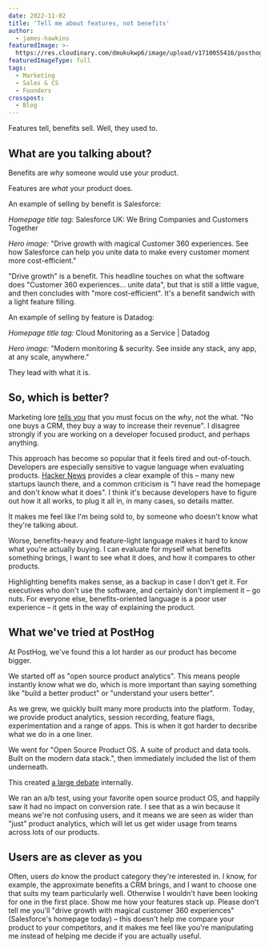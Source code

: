 ```yaml
---
date: 2022-11-02
title: 'Tell me about features, not benefits'
author:
  - james-hawkins
featuredImage: >-
  https://res.cloudinary.com/dmukukwp6/image/upload/v1710055416/posthog.com/contents/images/blog/posthog-ceo-diary-blog.png
featuredImageType: full
tags:
  - Marketing
  - Sales & CS
  - Founders
crosspost:
  - Blog
---
```


Features tell, benefits sell. Well, they used to.

## What are you talking about?

Benefits are _why_ someone would use your product.

Features are _what_ your product does. 

An example of selling by benefit is Salesforce:

_Homepage title tag:_ Salesforce UK: We Bring Companies and Customers Together

_Hero image:_ "Drive growth with magical Customer 360 experiences. See how Salesforce can help you unite data to make every customer moment more cost-efficient."

"Drive growth" is a benefit. This headline touches on what the software does "Customer 360 experiences... unite data", but that is still a little vague, and then concludes with "more cost-efficient". It's a benefit sandwich with a light feature filling.

An example of selling by feature is Datadog:

_Homepage title tag:_ Cloud Monitoring as a Service | Datadog

_Hero image:_ "Modern monitoring & security. See inside any stack, any app, at any scale, anywhere."

They lead with what it is.

## So, which is better?

Marketing lore [tells you](https://blog.hubspot.com/sales/how-to-sell-benefits-not-features#:~:text=Features%20tell%2C%20benefits%20sell.,their%20life%20in%20some%20way.) that you must focus on the _why_, not the what. "No one buys a CRM, they buy a way to increase their revenue". I disagree strongly if you are working on a developer focused product, and perhaps anything.

This approach has become so popular that it feels tired and out-of-touch. Developers are especially sensitive to vague language when evaluating products. [Hacker News](https://news.ycombinator.com) provides a clear example of this – many new startups launch there, and a common criticism is "I have read the homepage and don't know what it does". I think it's because developers have to figure out how it all works, to plug it all in, in many cases, so details matter.

It makes me feel like I'm being sold to, by someone who doesn't know what they're talking about.

Worse, benefits-heavy and feature-light language makes it hard to know what you're actually buying. I can evaluate for myself what benefits something brings, I want to see what it does, and how it compares to other products.

Highlighting benefits makes sense, as a backup in case I don't get it. For executives who don't use the software, and certainly don't implement it – go nuts. For everyone else, benefits-oriented language is a poor user experience – it gets in the way of explaining the product.

## What we've tried at PostHog

At PostHog, we've found this a lot harder as our product has become bigger.

We started off as "open source product analytics". This means people instantly know what we do, which is more important than saying something like "build a better product" or "understand your users better".

As we grew, we quickly built many more products into the platform. Today, we provide product analytics, session recording, feature flags, experimentation and a range of apps. This is when it got harder to decsribe what we do in a one liner.

We went for "Open Source Product OS. A suite of product and data tools. Built on the modern data stack.", then immediately included the list of them underneath.

This created [a large debate](https://github.com/PostHog/posthog.com/issues/3620) internally. 

We ran an a/b test, using your favorite open source product OS, and happily saw it had no impact on conversion rate. I see that as a win because it means we're not confusing users, and it means we are seen as wider than "just" product analytics, which will let us get wider usage from teams across lots of our products.

## Users are as clever as you

Often, users _do_ know the product category they're interested in. I know, for example, the approximate benefits a CRM brings, and I want to choose one that suits my team particularly well. Otherwise I wouldn't have been looking for one in the first place. Show me how your features stack up. Please don't tell me you'll "drive growth with magical customer 360 experiences" (Salesforce's homepage today) – this doesn't help me compare your product to your competitors, and it makes me feel like you're manipulating me instead of helping me decide if you are actually useful.
